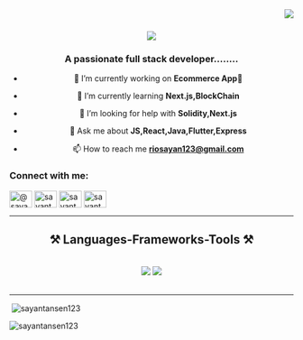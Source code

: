 <img align="right" src="https://komarev.com/ghpvc/?username=sayantansen123&label=Profile%20views&color=0e75b6&style=flat"  />

<h1 align="center">
    <img src="https://readme-typing-svg.herokuapp.com/?font=Righteous&size=35&center=true&vCenter=true&width=500&height=70&duration=4000&lines=Hi+There!+👋;+I'm+Sayantan+Sen!;" />
</h1>
<h3 align="center">A passionate full stack developer........</h3>



<div align="center">

- 🔭 I’m currently working on **Ecommerce App🛒**

- 🌱 I’m currently learning **Next.js,BlockChain**

- 🤝 I’m looking for help with **Solidity,Next.js**

- 💬 Ask me about **JS,React,Java,Flutter,Express**

- 📫 How to reach me **riosayan123@gmail.com**

  </div>

<h3 align="left">Connect with me:</h3>
<p align="left">
<a href="https://twitter.com/@sayantansen0709" target="blank"><img align="center" src="https://raw.githubusercontent.com/rahuldkjain/github-profile-readme-generator/master/src/images/icons/Social/twitter.svg" alt="@sayantansen0709" height="30" width="40" /></a>
<a href="https://linkedin.com/in/sayantan-sen-b53bba253" target="blank"><img align="center" src="https://raw.githubusercontent.com/rahuldkjain/github-profile-readme-generator/master/src/images/icons/Social/linked-in-alt.svg" alt="sayantan sen" height="30" width="40" /></a>
<a href="https://instagram.com/sayantan0709" target="blank"><img align="center" src="https://raw.githubusercontent.com/rahuldkjain/github-profile-readme-generator/master/src/images/icons/Social/instagram.svg" alt="sayantan0709" height="30" width="40" /></a>
<a href="https://www.leetcode.com/sayantansen0709" target="blank"><img align="center" src="https://raw.githubusercontent.com/rahuldkjain/github-profile-readme-generator/master/src/images/icons/Social/leet-code.svg" alt="sayantansen0709" height="30" width="40" /></a>
</p>

 <hr/>
 
<h2 align="center">⚒️ Languages-Frameworks-Tools ⚒️</h2>
<br/>
<div align="center">
    <img src="https://skillicons.dev/icons?i=react,bootstrap,html,css,vscode,github,tailwind,git,java" />
    <img src="https://skillicons.dev/icons?i=nodejs,python,javascript,express,firebase,mongodb,c,nextjs,mysql,flask,flutter,docker" /><br>
</div>

<br/>
 <hr/>
 


<p>&nbsp;<img align="center" src="https://github-readme-stats.vercel.app/api?username=sayantansen123&show_icons=true&locale=en" alt="sayantansen123" /></p>

<p><img align="center" src="https://github-readme-streak-stats.herokuapp.com/?user=sayantansen123&" alt="sayantansen123" /></p>
